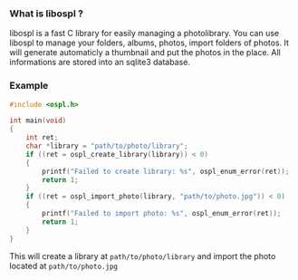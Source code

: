 ### What is libospl ?
libospl is a fast C library for easily managing a photolibrary. You can use libospl to manage your folders, albums, photos, import folders of photos. It will generate automaticly a thumbnail and put the photos in the place. All informations are stored into an sqlite3 database.
### Example 
```c
#include <ospl.h>

int main(void)
{
	int ret;
	char *library = "path/to/photo/library";
	if ((ret = ospl_create_library(library)) < 0)
	{
		printf("Failed to create library: %s", ospl_enum_error(ret));
		return 1;
	}
	if ((ret = ospl_import_photo(library, "path/to/photo.jpg")) < 0)
	{
		printf("Failed to import photo: %s", ospl_enum_error(ret));
		return 1;
	}
}
```

This will create a library at `path/to/photo/library` and import the photo located at `path/to/photo.jpg`
